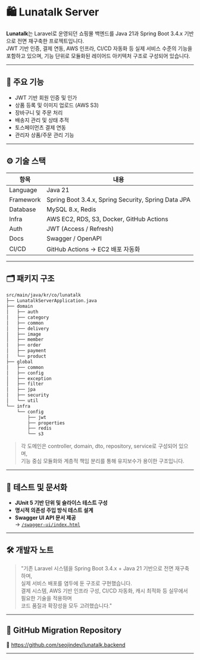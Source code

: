 # 🛍️ Lunatalk Server

**Lunatalk**는 Laravel로 운영되던 쇼핑몰 백엔드를 Java 21과 Spring Boot 3.4.x 기반으로 전면 재구축한 프로젝트입니다.  
JWT 기반 인증, 결제 연동, AWS 인프라, CI/CD 자동화 등 실제 서비스 수준의 기능을 포함하고 있으며, 기능 단위로 모듈화된 레이어드 아키텍처 구조로 구성되어 있습니다.

---

## 🚀 주요 기능

- JWT 기반 회원 인증 및 인가
- 상품 등록 및 이미지 업로드 (AWS S3)
- 장바구니 및 주문 처리
- 배송지 관리 및 상태 추적
- 토스페이먼츠 결제 연동
- 관리자 상품/주문 관리 기능

---

## ⚙️ 기술 스택

| 항목 | 내용 |
|------|------|
| Language | Java 21 |
| Framework | Spring Boot 3.4.x, Spring Security, Spring Data JPA |
| Database | MySQL 8.x, Redis |
| Infra | AWS EC2, RDS, S3, Docker, GitHub Actions |
| Auth | JWT (Access / Refresh) |
| Docs | Swagger / OpenAPI |
| CI/CD | GitHub Actions → EC2 배포 자동화

---

## 🗂️ 패키지 구조

```bash
src/main/java/kr/co/lunatalk
├── LunatalkServerApplication.java
├── domain
│   ├── auth
│   ├── category
│   ├── common
│   ├── delivery
│   ├── image
│   ├── member
│   ├── order
│   ├── payment
│   └── product
├── global
│   ├── common
│   ├── config
│   ├── exception
│   ├── filter
│   ├── jpa
│   ├── security
│   └── util
└── infra
    └── config
        ├── jwt
        ├── properties
        ├── redis
        └── s3
```

> 각 도메인은 controller, domain, dto, repository, service로 구성되어 있으며,  
> 기능 중심 모듈화와 계층적 책임 분리를 통해 유지보수가 용이한 구조입니다.

---

## 🧪 테스트 및 문서화

- **JUnit 5 기반 단위 및 슬라이스 테스트 구성**
- **명시적 의존성 주입 방식 테스트 설계**
- **Swagger UI API 문서 제공**  
  → [`/swagger-ui/index.html`](http://localhost:8080/swagger-ui/index.html)

---

## 🛠️ 개발자 노트

> "기존 Laravel 시스템을 Spring Boot 3.4.x + Java 21 기반으로 전면 재구축하며,  
> 실제 서비스 배포를 염두에 둔 구조로 구현했습니다.  
> 결제 시스템, AWS 기반 인프라 구성, CI/CD 자동화, 캐시 최적화 등 실무에서 필요한 기술을 적용하며  
> 코드 품질과 확장성을 모두 고려했습니다."

---

## 🔗 GitHub Migration Repository

🔗 https://github.com/seojindev/lunatalk.backend

---
